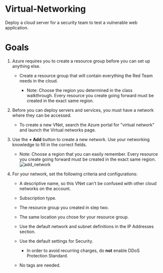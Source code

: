 # Virtual-Networking
Deploy a cloud server for a security team to test a vulnerable web application.

# Goals
1. Azure requires you to create a resource group before you can set up anything else. 

    - Create a resource group that will contain everything the Red Team needs in the cloud.
    
		- Note: Choose the region you determined in the class walkthrough.  Every resource you create going forward must be created in the exact same region.		

2. Before you can deploy servers and services, you must have a network where they can be accessed. 

    - To create a new VNet, search the Azure portal for "virtual network" and launch the Virtual networks page.

3. Use the **+ Add** button to create a new network. Use your networking knowledge to fill in the correct fields.

    - Note: Choose a region that you can easily remember. Every resource you create going forward must be created in the exact same region.
![add_network](Images/add_network.png)
4. For your network, set the following criteria and configurations: 

    - A descriptive name, so this VNet can't be confused with other cloud networks on the account.

    - Subscription type.  
    
    - The resource group you created in step two.
    
    - The same location you chose for your resource group. 
    
    - Use the default network and subnet definitions in the IP Addresses section.

    - Use the default settings for Security.

      - In order to avoid recurring charges, do **not** enable DDoS Protection Standard.

    - No tags are needed.
